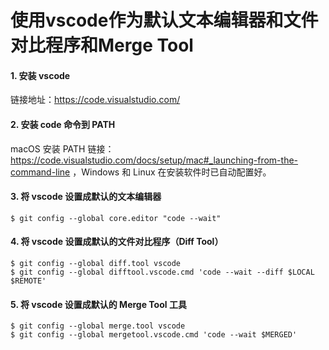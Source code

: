 # 使用vscode作为默认文本编辑器和文件对比程序和Merge Tool

#### 1. 安装 vscode

链接地址：https://code.visualstudio.com/

#### 2. 安装 code 命令到 PATH

macOS 安装 PATH 链接：https://code.visualstudio.com/docs/setup/mac#_launching-from-the-command-line ，Windows 和 Linux 在安装软件时已自动配置好。

#### 3. 将 vscode 设置成默认的文本编辑器

```
$ git config --global core.editor "code --wait"
```

#### 4. 将 vscode 设置成默认的文件对比程序（Diff Tool）

```
$ git config --global diff.tool vscode
$ git config --global difftool.vscode.cmd 'code --wait --diff $LOCAL $REMOTE'
```

#### 5. 将 vscode 设置成默认的 Merge Tool 工具

```
$ git config --global merge.tool vscode
$ git config --global mergetool.vscode.cmd 'code --wait $MERGED'
```
